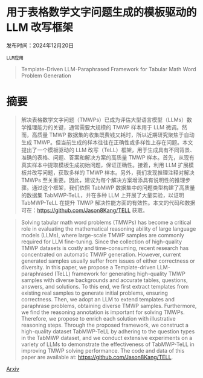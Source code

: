 # 用于表格数学文字问题生成的模板驱动的 LLM 改写框架

发布时间：2024年12月20日

`LLM应用`

> Template-Driven LLM-Paraphrased Framework for Tabular Math Word Problem Generation

# 摘要

> 解决表格数学文字问题（TMWPs）已成为评估大型语言模型（LLMs）数学推理能力的关键，通常需要大规模的 TMWP 样本用于 LLM 微调。然而，高质量 TMWP 数据集的收集既费钱又耗时，所以近期研究聚焦于自动生成 TMWP。但当前生成的样本往往在正确性或多样性上存在问题。本文提出了一个模板驱动的 LLM 改写（TeLL）框架，用于生成具有不同背景、准确的表格、问题、答案和解决方案的高质量 TMWP 样本。首先，从现有真实样本中提取模板生成初始问题，保证正确性。接着，利用 LLM 扩展模板并改写问题，获取多样的 TMWP 样本。另外，我们发现推理注释对解决 TMWPs 至关重要。因此，建议为每个解决方案增添具有说明性的推理步骤。通过这个框架，我们依照 TabMWP 数据集中的问题类型构建了高质量的数据集 TabMWP-TeLL，并在多种 LLM 上开展了大量实验，以证明 TabMWP-TeLL 在提升 TMWP 解决性能方面的有效性。本文的代码和数据可在：https://github.com/Jason8Kang/TELL 获取。

> Solving tabular math word problems (TMWPs) has become a critical role in evaluating the mathematical reasoning ability of large language models (LLMs), where large-scale TMWP samples are commonly required for LLM fine-tuning. Since the collection of high-quality TMWP datasets is costly and time-consuming, recent research has concentrated on automatic TMWP generation. However, current generated samples usually suffer from issues of either correctness or diversity. In this paper, we propose a Template-driven LLM-paraphrased (TeLL) framework for generating high-quality TMWP samples with diverse backgrounds and accurate tables, questions, answers, and solutions. To this end, we first extract templates from existing real samples to generate initial problems, ensuring correctness. Then, we adopt an LLM to extend templates and paraphrase problems, obtaining diverse TMWP samples. Furthermore, we find the reasoning annotation is important for solving TMWPs. Therefore, we propose to enrich each solution with illustrative reasoning steps. Through the proposed framework, we construct a high-quality dataset TabMWP-TeLL by adhering to the question types in the TabMWP dataset, and we conduct extensive experiments on a variety of LLMs to demonstrate the effectiveness of TabMWP-TeLL in improving TMWP solving performance. The code and data of this paper are available at: https://github.com/Jason8Kang/TELL.

[Arxiv](https://arxiv.org/abs/2412.15594)